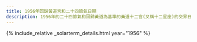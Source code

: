 ```yaml
---
title: 1956年回歸黃道宮和二十四節氣日期
description: 1956年的二十四節氣和回歸黃道為基準的黃道十二宮(又稱十二星座)的交界日期，常見於西洋占星術和星座運程
---
```

{% include_relative _solarterm_details.html year="1956" %}
